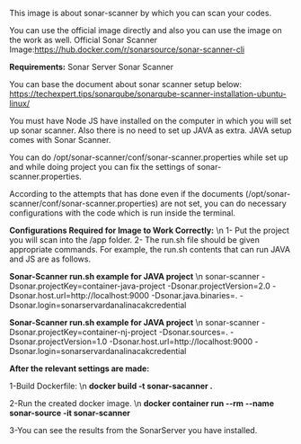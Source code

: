 This image is about sonar-scanner by which you can scan your codes.

You can use the official image directly and also you can use the image on the work as well. Official Sonar Scanner Image:https://hub.docker.com/r/sonarsource/sonar-scanner-cli 

__Requirements:__
Sonar Server
Sonar Scanner

You can base the document about sonar scanner setup below:
https://techexpert.tips/sonarqube/sonarqube-scanner-installation-ubuntu-linux/ 

You must have Node JS have installed on the computer in which you will set up sonar scanner.
Also there is no need to set up JAVA as extra. JAVA setup comes with Sonar Scanner.

You can do  /opt/sonar-scanner/conf/sonar-scanner.properties while set up and while doing project you can fix the settings of sonar- scanner.properties.

According to the attempts that has done even if the documents (/opt/sonar-scanner/conf/sonar-scanner.properties) are not set, you can do necessary configurations with the code which is run inside the terminal.

__Configurations Required for Image to Work Correctly:__ \n
1- Put the project you will scan into the /app folder.
2- The run.sh file should be given appropriate commands. For example, the run.sh contents that can run JAVA and JS are as follows.

__Sonar-Scanner run.sh example for JAVA project__ \n
sonar-scanner -Dsonar.projectKey=container-java-project -Dsonar.projectVersion=2.0 -Dsonar.host.url=http://localhost:9000 -Dsonar.java.binaries=. 
-Dsonar.login=sonarservardanalinacakcredential

__Sonar-Scanner run.sh example for JAVA project__ \n
sonar-scanner -Dsonar.projectKey=container-nj-project -Dsonar.sources=. -Dsonar.projectVersion=1.0 -Dsonar.host.url=http://localhost:9000 
-Dsonar.login=sonarservardanalinacakcredential

__After the relevant settings are made:__

1-Build Dockerfile: \n
__docker build -t sonar-sacanner .__

2-Run the created docker image. \n
__docker container run --rm --name sonar-source -it sonar-scanner__

3-You can see the results from the SonarServer you have installed.
